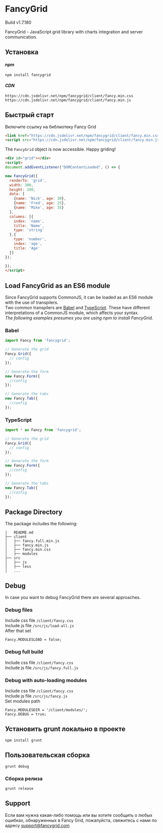 # FancyGrid

Build v1.7.180

FancyGrid - JavaScript grid library with charts integration and server communication.
  
## Установка

#### *npm*
```
npm install fancygrid
```

#### *CDN*
```
https://cdn.jsdelivr.net/npm/fancygrid/client/fancy.min.css
https://cdn.jsdelivr.net/npm/fancygrid/client/fancy.min.js
```

## Быстрый старт
Включите ссылку на библиотеку Fancy Grid

```html
<link href="https://cdn.jsdelivr.net/npm/fancygrid/client/fancy.min.css" rel="stylesheet">
<script src="https://cdn.jsdelivr.net/npm/fancygrid/client/fancy.min.js"></script>
```
The `FancyGrid` object is now accessible. Happy griding!
```html
<div id="grid"></div>
<script>
document.addEventListener("DOMContentLoaded", () => {

new FancyGrid({
  renderTo: 'grid',
  width: 300,
  height: 200,
  data: [
    {name: 'Nick', age: 30},
    {name: 'Fred', age: 25},
    {name: 'Mike', age: 35}
  ],  
  columns: [{
    index: 'name',
    title: 'Name',    
    type: 'string'
  },{
    type: 'number',
    index: 'age',
    title: 'Age'
  }]
});

});
</script>
```

## Load FancyGrid as an ES6 module
Since FancyGrid supports CommonJS, it can be loaded as an ES6 module with the use of transpilers.  
Two common transpilers are [Babel](https://babeljs.io/) and [TypeScript](https://www.typescriptlang.org/). These have different interpretations of a CommonJS module, which affects your syntax.  
*The following examples presumes you are using npm to install FancyGrid.*
### Babel
```js
import Fancy from 'fancygrid';

// Generate the grid
Fancy.Grid({
  // config
});

// Generate the form
new Fancy.Form({
  //config
});

// Generate the tabs
new Fancy.Tab({
  //config
});
```
### TypeScript
```js
import * as Fancy from 'fancygrid';

// Generate the grid
Fancy.Grid({
  // config
});

// Generate the form
new Fancy.Form({
  //config
});

// Generate the tabs
new Fancy.Tab({
  //config
});
```

## Package Directory
The package includes the following:
```
|   README.md
├── client
│   ├── fancy.full.min.js
│   ├── fancy.min.js
│   ├── fancy.min.css
│   ├── modules
├── src
│   ├── js
│   ├── less
│   ...
```

## Debug
In case you want to debug FancyGrid there are several approaches.  

### Debug files
Include css file ```/client/fancy.css```  
Include js file ```/src/js/load-all.js```  
After that set
```
Fancy.MODULESLOAD = false;
```

### Debug full build
Include css file ```/client/fancy.css```  
Include js file ```/src/js/fancy.full.js```  

### Debug with auto-loading modules
Include css file ```/client/fancy.css```  
Include js file ```/src/js/fancy.js```  
Set modules path
```
Fancy.MODULESDIR = '/client/modules/';
Fancy.DEBUG = true;
```

## Установить grunt локально в проекте
```
npm install grunt
```

## Пользовательская сборка
```
grunt debug
```
### Сборка релиза
```
grunt release
```

## Support
Если вам нужна какая-либо помощь или вы хотите сообщить о любых ошибках, обнаруженных в Fancy Grid, пожалуйста, свяжитесь с нами по адресу support@fancygrid.com